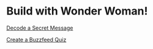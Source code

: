 # Build with Wonder Woman!

[Decode a Secret Message](site/secret_message.md)

[Create a Buzzfeed Quiz](site/buzzfeed.md)
